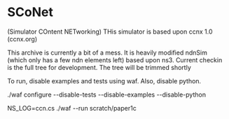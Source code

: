 # SCoNet
(Simulator COntent NETworking)
THis simulator is based upon ccnx 1.0 (ccnx.org)

This archive is currently a bit of a mess.   It is heavily modified ndnSim (which only has a few ndn elements left) 
based upon ns3.    Current checkin is the full tree for development.
The tree will be trimmed shortly

To run, disable examples and tests using waf.   Also, disable python.

./waf configure --disable-tests --disable-examples --disable-python

NS_LOG=ccn.cs ./waf --run scratch/paper1c

